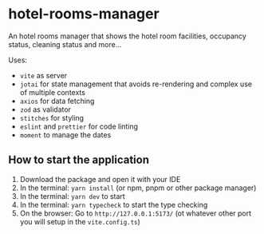 # hotel-rooms-manager

An hotel rooms manager that shows the hotel room facilities, occupancy status, cleaning status and more...

Uses:

- `vite` as server
- `jotai` for state management that avoids re-rendering and complex use of multiple contexts
- `axios` for data fetching
- `zod` as validator
- `stitches` for styling
- `eslint` and `prettier` for code linting
- `moment` to manage the dates

## How to start the application

1. Download the package and open it with your IDE
2. In the terminal: `yarn install` (or npm, pnpm or other package manager)
3. In the terminal: `yarn dev` to start
4. In the terminal: `yarn typecheck` to start the type checking
5. On the browser: Go to `http://127.0.0.1:5173/` (ot whatever other port you will setup in the `vite.config.ts`)
